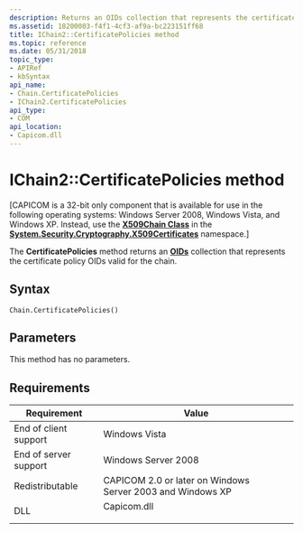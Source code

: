 ```yaml
---
description: Returns an OIDs collection that represents the certificate policy OIDs valid for the chain.
ms.assetid: 18200003-f4f1-4cf3-af9a-bc223151ff68
title: IChain2::CertificatePolicies method
ms.topic: reference
ms.date: 05/31/2018
topic_type:
- APIRef
- kbSyntax
api_name:
- Chain.CertificatePolicies
- IChain2.CertificatePolicies
api_type:
- COM
api_location:
- Capicom.dll
---
```


# IChain2::CertificatePolicies method

\[CAPICOM is a 32-bit only component that is available for use in the following operating systems: Windows Server 2008, Windows Vista, and Windows XP. Instead, use the [**X509Chain Class**](/dotnet/api/system.security.cryptography.x509certificates.x509chain?view=netcore-3.1&preserve-view=true) in the [**System.Security.Cryptography.X509Certificates**](/dotnet/api/system.security.cryptography.x509certificates.publickey.-ctor?view=netcore-3.1&preserve-view=true) namespace.\]

The **CertificatePolicies** method returns an [**OIDs**](oids.md) collection that represents the certificate policy OIDs valid for the chain.

## Syntax


```VB
Chain.CertificatePolicies()
```



## Parameters

This method has no parameters.

## Requirements



| Requirement | Value |
|----------------------------------|----------------------------------------------------------------------------------------|
| End of client support<br/> | Windows Vista<br/>                                                               |
| End of server support<br/> | Windows Server 2008<br/>                                                         |
| Redistributable<br/>       | CAPICOM 2.0 or later on Windows Server 2003 and Windows XP<br/>                  |
| DLL<br/>                   | <dl> <dt>Capicom.dll</dt> </dl> |



 

 
